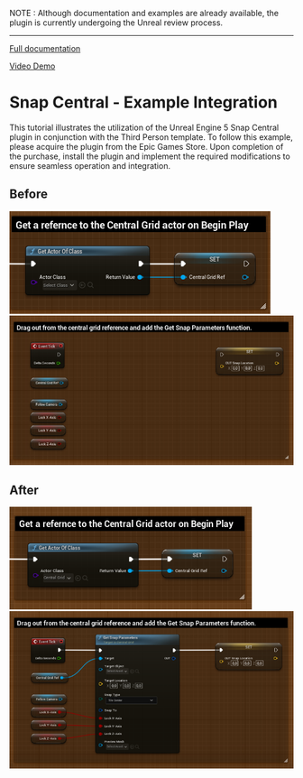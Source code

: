 NOTE : Although documentation and examples are already available, the plugin is currently undergoing the Unreal review process.

---

[Full documentation](https://carboniq-dev.github.io/docs/)

[Video Demo](https://www.youtube.com/watch?v=WuYTlhWh9xs/)

# Snap Central - Example Integration

This tutorial illustrates the utilization of the Unreal Engine 5 Snap Central plugin in conjunction with the Third Person template. To follow this example, please acquire the plugin from the Epic Games Store. Upon completion of the purchase, install the plugin and implement the required modifications to ensure seamless operation and integration.

## Before

![alt text](./SnapCentralExample/Resources/central-grid-reference.PNG)
![alt text](./SnapCentralExample/Resources/get-snap-parameters.PNG)

## After

![alt text](./SnapCentralExample/Resources/central-grid-reference-impl.PNG)
![alt text](./SnapCentralExample/Resources/get-snap-parameters-impl.PNG)
